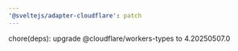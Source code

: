 ```yaml
---
'@sveltejs/adapter-cloudflare': patch
---
```


chore(deps): upgrade @cloudflare/workers-types to 4.20250507.0
